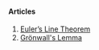 <h4>Articles</h4>
<ol>
  <li style="--pub-date: '09/07/2022';"><a href="./euler_line.html">Euler’s Line Theorem</a></li>
  <li style="--pub-date: '09/07/2022';"><a href="./gronwal.html">Grönwall's Lemma</a></li>
</ol>



